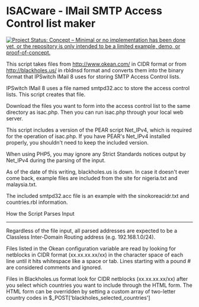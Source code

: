 ISACware - IMail SMTP Access Control list maker
=======================

[![Project Status: Concept – Minimal or no implementation has been done yet, or the repository is only intended to be a limited example, demo, or proof-of-concept.](https://www.repostatus.org/badges/latest/concept.svg)](https://www.repostatus.org/#concept)

This script takes files from http://www.okean.com/ in CIDR format
or from http://blackholes.us/ in rbldnsd format and converts them
into the binary format that IPSwitch IMail 8 uses for storing
SMTP Access Control lists.

IPSwitch IMail 8 uses a file named smtpd32.acc to store the
access control lists. This script creates that file.

Download the files you want to form into the access control
list to the same directory as isac.php. Then you can run
isac.php through your local web server.

This script includes a version of the PEAR script Net_IPv4,
which is required for the operation of isac.php. If you have
PEAR's Net_IPv4 installed properly, you shouldn't need to
keep the included version.

When using PHP5, you may ignore any Strict Standards notices
output by Net_IPv4 during the parsing of the input.

As of the date of this writing, blackholes.us is down. In case
it doesn't ever come back, example files are included from the
site for nigeria.txt and malaysia.txt.

The included smtpd32.acc file is an example with the
sinokoreacidr.txt and countries.rbl information.


How the Script Parses Input
***************************
Regardless of the file input, all parsed addresses are expected
to be a Classless Inter-Domain Routing address (e.g. 192.168.1.0/24).

Files listed in the Okean configuration variable are read by
looking for netblocks in CIDR format (xx.xx.xx.xx/xx) in the
character space of each line until it hits whitespace like a
space or tab. Lines starting with a pound # are considered
comments and ignored.

Files in Blackholes.us format look for CIDR netblocks
(xx.xx.xx.xx/xx) after you select which countries you want to
include through the HTML form. The HTML form can be overridden
by setting a custom array of two-letter country codes in
$_POST['blackholes_selected_countries']
